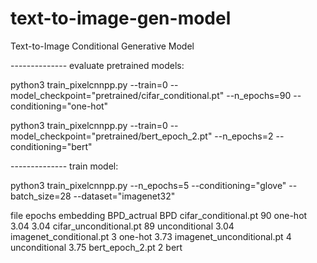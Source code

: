 # text-to-image-gen-model
Text-to-Image Conditional Generative Model

-------------- evaluate pretrained models:

python3 train_pixelcnnpp.py --train=0 --model_checkpoint="pretrained/cifar_conditional.pt" --n_epochs=90 --conditioning="one-hot"

python3 train_pixelcnnpp.py --train=0 --model_checkpoint="pretrained/bert_epoch_2.pt" --n_epochs=2 --conditioning="bert"

-------------- train model:

python3 train_pixelcnnpp.py --n_epochs=5 --conditioning="glove" --batch_size=28 --dataset="imagenet32"

 file                       epochs     embedding         BPD_actrual   BPD
 cifar_conditional.pt           90     one-hot           3.04          3.04
 cifar_unconditional.pt         89     unconditional                   3.04
 imagenet_conditional.pt         3     one-hot                         3.73
 imagenet_unconditional.pt       4     unconditional                   3.75
 bert_epoch_2.pt                 2     bert

